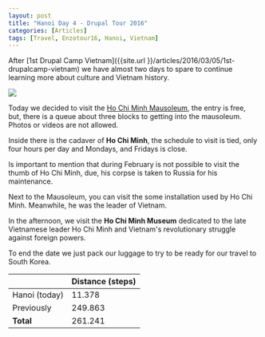 ```yaml
---
layout: post
title: "Hanoi Day 4 - Drupal Tour 2016"
categories: [Articles]
tags: [Travel, Enzotour16, Hanoi, Vietnam]
---
```

After [1st Drupal Camp Vietnam]({{site.url }}/articles/2016/03/05/1st-drupalcamp-vietnam) we have almost two days to spare to continue learning more about culture and Vietnam history.

<img style="margin-right: 20px;" src="{{site.url }}/assets/img/uncle-ho.jpg"/>

Today we decided to visit the [Ho Chi Minh Mausoleum](https://en.wikipedia.org/wiki/Ho_Chi_Minh_Mausoleum), the entry is free, but, there is a queue about three blocks to getting into the mausoleum. Photos or videos are not allowed. 

Inside there is the cadaver of **Ho Chi Minh**, the schedule to visit is tied, only four hours per day and Mondays, and Fridays is close. 

Is important to mention that during February is not possible to visit the thumb of Ho Chi Minh, due, his corpse is taken to Russia for his maintenance.

Next to the Mausoleum, you can visit the some installation used by Ho Chi Minh. Meanwhile, he was the leader of Vietnam.

In the afternoon, we visit the **Ho Chi Minh Museum** dedicated to the late Vietnamese leader Ho Chi Minh and Vietnam's revolutionary struggle against foreign powers.

To end the date we just pack our luggage to try to be ready for our travel to South Korea.

|  | Distance (steps) |
|---|---|
| Hanoi (today) |  11.378|
| Previously  | 249.863 |
| **Total**  | 261.241 | 


